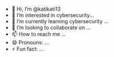 - 👋 Hi, I’m @katikati13
- 👀 I’m interested in cybersecurity...
- 🌱 I’m currently learning cybersecurity ...
- 💞️ I’m looking to collaborate on ...
- 📫 How to reach me ...
- 😄 Pronouns: ...
- ⚡ Fun fact: ...

<!---
katikati13/katikati13 is a ✨ special ✨ repository because its `README.md` (this file) appears on your GitHub profile.
You can click the Preview link to take a look at your changes.
--->
